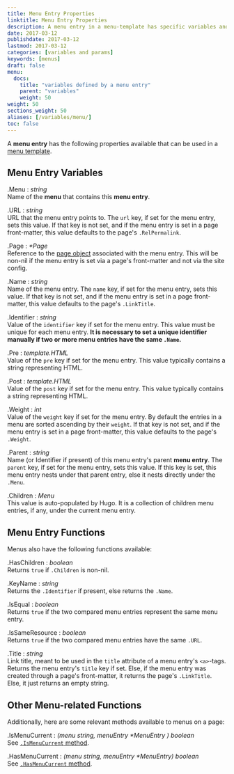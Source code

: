 ```yaml
---
title: Menu Entry Properties
linktitle: Menu Entry Properties
description: A menu entry in a menu-template has specific variables and functions to make menu management easier.
date: 2017-03-12
publishdate: 2017-03-12
lastmod: 2017-03-12
categories: [variables and params]
keywords: [menus]
draft: false
menu:
  docs:
    title: "variables defined by a menu entry"
    parent: "variables"
    weight: 50
weight: 50
sections_weight: 50
aliases: [/variables/menu/]
toc: false
---
```


A **menu entry** has the following properties available that can be used in a
[menu template][menu-template].

## Menu Entry Variables

.Menu
: _string_ <br />
Name of the **menu** that contains this **menu entry**.

.URL
: _string_ <br />
URL that the menu entry points to. The `url` key, if set for the menu entry,
sets this value. If that key is not set, and if the menu entry is set in a page
front-matter, this value defaults to the page's `.RelPermalink`.

.Page
: _\*Page_ <br />
Reference to the [page object][page-object] associated with the menu entry. This
will be non-nil if the menu entry is set via a page's front-matter and not via
the site config.

.Name
: _string_ <br />
Name of the menu entry. The `name` key, if set for the menu entry, sets
this value. If that key is not set, and if the menu entry is set in a page
front-matter, this value defaults to the page's `.LinkTitle`.

.Identifier
: _string_ <br />
Value of the `identifier` key if set for the menu entry. This value must be
unique for each menu entry. **It is necessary to set a unique identifier
manually if two or more menu entries have the same `.Name`.**

.Pre
: _template.HTML_ <br />
Value of the `pre` key if set for the menu entry. This value typically contains
a string representing HTML.

.Post
: _template.HTML_ <br />
Value of the `post` key if set for the menu entry. This value typically contains
a string representing HTML.

.Weight
: _int_ <br />
Value of the `weight` key if set for the menu entry. By default the entries in 
a menu are sorted ascending by their `weight`. If that key is not set, and if 
the menu entry is set in a page front-matter, this value defaults to the page's 
`.Weight`.

.Parent
: _string_ <br />
Name (or Identifier if present) of this menu entry's parent **menu entry**. The
`parent` key, if set for the menu entry, sets this value. If this key is set,
this menu entry nests under that parent entry, else it nests directly under the
`.Menu`.

.Children
: _Menu_ <br />
This value is auto-populated by Hugo. It is a collection of children menu
entries, if any, under the current menu entry.

## Menu Entry Functions

Menus also have the following functions available:

.HasChildren
: _boolean_ <br />
Returns `true` if `.Children` is non-nil.

.KeyName
: _string_ <br />
Returns the `.Identifier` if present, else returns the `.Name`.

.IsEqual
: _boolean_ <br />
Returns `true` if the two compared menu entries represent the same menu entry.

.IsSameResource
: _boolean_ <br />
Returns `true` if the two compared menu entries have the same `.URL`.

.Title
: _string_ <br />
Link title, meant to be used in the `title` attribute of a menu entry's
`<a>`-tags.  Returns the menu entry's `title` key if set. Else, if the menu
entry was created through a page's front-matter, it returns the page's
`.LinkTitle`. Else, it just returns an empty string.

## Other Menu-related Functions

Additionally, here are some relevant methods available to menus on a page:

.IsMenuCurrent
: _(menu string, menuEntry *MenuEntry ) boolean_ <br />
See [`.IsMenuCurrent` method](/functions/ismenucurrent/).

.HasMenuCurrent
: _(menu string, menuEntry *MenuEntry) boolean_ <br />
See [`.HasMenuCurrent` method](/functions/hasmenucurrent/).


[menu-template]: /templates/menu-templates/
[page-object]: /variables/page/
